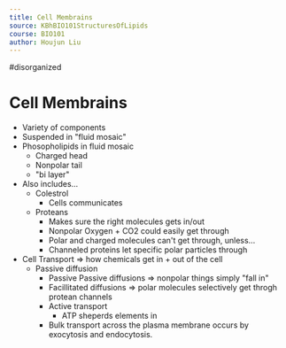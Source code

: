 ```yaml
---
title: Cell Membrains
source: KBhBIO101StructuresOfLipids 
course: BIO101
author: Houjun Liu
---
```


#disorganized

# Cell Membrains
- Variety of components
- Suspended in "fluid mosaic"
- Phosopholipids in fluid mosaic
    - Charged head
    - Nonpolar tail
    - "bi layer"
- Also includes…
    - Colestrol
        - Cells communicates 
    - Proteans
        - Makes sure the right molecules gets in/out
        - Nonpolar Oxygen + CO2 could easily get through
        - Polar and charged molecules can't get through, unless...
        - Channeled proteins let specific polar particles through
- Cell Transport => how chemicals get in + out of the cell
    - Passive diffusion
        - Passive Passive diffusions => nonpolar things simply "fall in"
        - Facillitated diffusions => polar molecules selectively get throgh protean channels
        - Active transport
            - ATP sheperds elements in  
        - Bulk transport across the plasma membrane occurs by exocytosis and endocytosis. 